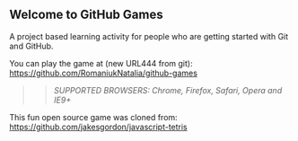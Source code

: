 ## Welcome to GitHub Games

A project based learning activity for people who are getting started with Git and GitHub.

You can play the game at (new URL444 from git): https://github.com/RomaniukNatalia/github-games

>> _*SUPPORTED BROWSERS*: Chrome, Firefox, Safari, Opera and IE9+_

This fun open source game was cloned from: https://github.com/jakesgordon/javascript-tetris
